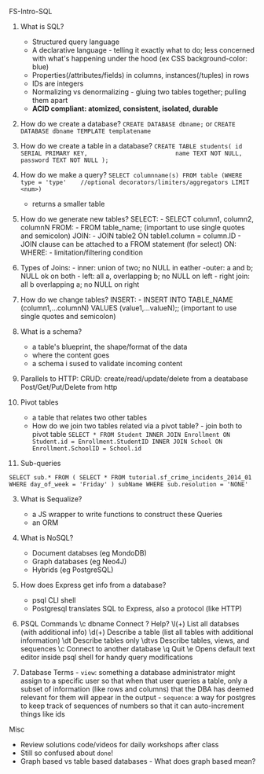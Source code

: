 FS-Intro-SQL

1. What is SQL?
	- Structured query language
	- A declarative language - telling it exactly what to do; less concerned with what's happening under the hood (ex CSS background-color: blue)
	- Properties(/attributes/fields) in columns, instances(/tuples) in rows
	- IDs are integers
	- Normalizing vs denormalizing - gluing two tables together; pulling them apart
	- **ACID compliant: atomized, consistent, isolated, durable**	

2. How do we create a database?
		`CREATE DATABASE dbname;`
		or
		`CREATE DATABASE dbname TEMPLATE templatename`

3. How do we create a table in a database?
	`CREATE TABLE students(
  		id SERIAL PRIMARY KEY,                        
	  	name TEXT NOT NULL,
	  	password TEXT NOT NULL
	);`


4. How do we make a query?
	`
	SELECT columnname(s)
	FROM table
	(WHERE type = 'type'	//optional decorators/limiters/aggregators
	LIMIT <num>)
	`
	- returns a smaller table

5. How do we generate new tables?
	SELECT:
		- SELECT column1, column2, columnN 
	FROM:
		- FROM table_name; (important to use single quotes and semicolon)
	JOIN:
		- JOIN table2 ON table1.column = column.ID
		- JOIN clause can be attached to a FROM statement (for select)
	ON:
	WHERE:
		- limitation/filtering condition

6. Types of Joins:
		- inner: union of two; no NULL in eather 
		-outer: a and b; NULL ok on both
		- left: all a, overlapping b; no NULL on left
		- right join: all b overlapping a; no NULL on right

6. How do we change tables?
	INSERT:
		- INSERT INTO TABLE_NAME (column1,...columnN) VALUES (value1,...valueN);; (important to use single quotes and semicolon)


6. What is a schema?
	- a table's blueprint, the shape/format of the data
	- where the content goes
	- a schema i sused to validate incoming content

7. Parallels to HTTP:
	CRUD: create/read/update/delete from a deatabase
	Post/Get/Put/Delete from http

8. Pivot tables
	- a table that relates two other tables
	- How do we join two tables related via a pivot table?
			- join both to pivot table
			`
			SELECT *
			FROM
				Student INNER JOIN Enrollment ON Student.id = Enrollment.StudentID
				INNER JOIN School ON Enrollment.SchoolID = School.id
			`

9. Sub-queries

`
SELECT sub.*
  FROM (
        SELECT *
          FROM tutorial.sf_crime_incidents_2014_01
         WHERE day_of_week = 'Friday'
       ) subName
 WHERE sub.resolution = 'NONE'
 `



3. What is Sequalize?
	- a JS wrapper to write functions to construct these Queries
	- an ORM 

4. What is NoSQL?
	- Document databses (eg MondoDB) 
	- Graph databases (eg Neo4J)
	- Hybrids (eg PostgreSQL)

5. How does Express get info from a database?
	- psql CLI shell
	- Postgresql translates SQL to Express, also a protocol (like HTTP)

6. PSQL Commands
		\c dbname  	Connect
		\?			Help? 
		\l(+) 		List all databses (with additional info)
		\d(+) 		Describe a table (list all tables with additional information)
		\dt 		Describe tables only
		\dtvs		Describe tables, views, and sequences
		\c 			Connect to another database
		\q 			Quit
		\e 			Opens default text editor inside psql shell for handy query modifications

7. Database Terms
		- `view`: something a database administrator might assign to a specific user so that when that user queries a table, only a subset of information (like rows and columns) that the DBA has deemed relevant for them will appear in the output
		- `sequence`: a way for postgres to keep track of sequences of numbers so that it can auto-increment things like ids



Misc
- Review solutions code/videos for daily workshops after class
- Still so confused about `done`!
- Graph based vs table based databases - What does graph based mean?